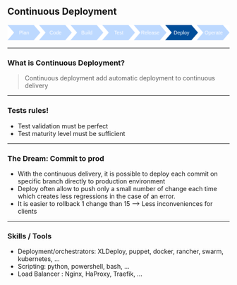 ## Continuous Deployment
<img src="images/release-cycle/release-cycle-deploy.png" style="background:none; border:none; box-shadow:none;"/>

----

### What is Continuous Deployment?

> Continuous deployment add automatic deployment to continuous delivery

----

### Tests rules!

* Test validation must be perfect
* Test maturity level must be sufficient

----

### The Dream: Commit to prod

* With the continuous delivery, it is possible to deploy each commit on specific branch directly to production environment
* Deploy often allow to push only a small number of change each time which creates less regressions in the case of an error.
* It is easier to rollback 1 change than 15 --> Less inconveniences for clients

----

### Skills / Tools

* Deployment/orchestrators: XLDeploy, puppet, docker, rancher, swarm, kubernetes, ...
* Scripting: python, powershell, bash, ...
* Load Balancer : Nginx, HaProxy, Traefik, ...
